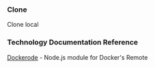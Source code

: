 ### Clone

Clone local

### Technology Documentation Reference

[Dockerode](https://github.com/apocas/dockerode) - Node.js module for Docker's Remote
